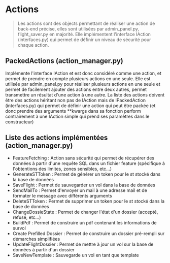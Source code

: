 # Actions

> Les actions sont des objects permettant de réaliser une action de back-end précise, elles sont utilisées par admin_panel.py, flight_saver.py en majorité. Elle implémentent l'interface IAction (interfaces.py) qui permet de définir un niveau de sécurité pour chaque action.

## PackedActions (action_manager.py)
Implémente l'interface IAction et est donc considéré comme une action, et permet de prendre en compte plusieurs actions en une seule. Elle est utilisée par admin_panel.py pour réaliser plusieurs actions en une seule et permet de facilement ajouter des actions entre deux autres, permet transmettre un résultat d'une action à une autre. La liste des actions doivent être des actions héritant non pas de IAction mais de IPackedAction (interfaces.py) qui permet de définir une action qui peut être packée (et donc prendre des arguments **kwargs dans sa fonction perform contrairement à une IAction simple qui prend ses paramètres dans le constructeur)


## Liste des actions implémentées (action_manager.py)

- FeatureFetching : Action sans sécurité qui permet de récupérer des données à partir d'une requête SQL dans un fichier feature (spécifique à l'obtentions des limites, zones sensibles, etc...)
- GenerateSTToken : Permet de générer un token pour le st stocké dans la base de données
- SaveFlight : Permet de sauvegarder un vol dans la base de données
- SendMailTo : Permet d'envoyer un mail à une adresse mail et de formater le message avec différents arguments
- DeleteSTToken : Permet de supprimer un token pour le st stocké dans la base de données
- ChangeDossieState : Permet de changer l'état d'un dossier (accepté, refusé, etc...)
- BuildPdf : Permet de construire un pdf contenant les informations de survol
- Create Prefilled Dossier : Permet de construire un dossier pré-rempli sur démarches simplifiées
- UpdateFlightDossier : Permet de mettre à jour un vol sur la base de données à partir d'un dossier
- SaveNewTemplate : Sauvegarde un vol en tant que template